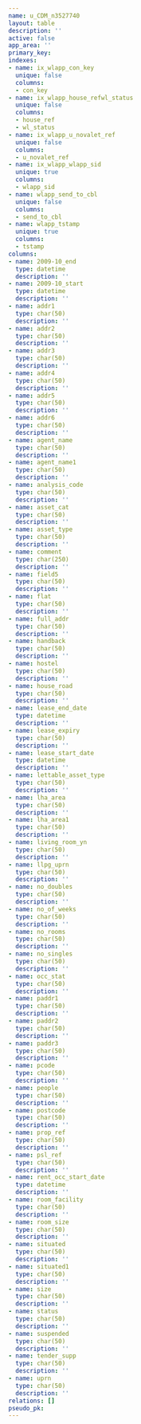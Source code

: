 ```yaml
---
name: u_CDM_n3527740
layout: table
description: ''
active: false
app_area: ''
primary_key: 
indexes:
- name: ix_wlapp_con_key
  unique: false
  columns:
  - con_key
- name: ix_wlapp_house_refwl_status
  unique: false
  columns:
  - house_ref
  - wl_status
- name: ix_wlapp_u_novalet_ref
  unique: false
  columns:
  - u_novalet_ref
- name: ix_wlapp_wlapp_sid
  unique: true
  columns:
  - wlapp_sid
- name: wlapp_send_to_cbl
  unique: false
  columns:
  - send_to_cbl
- name: wlapp_tstamp
  unique: true
  columns:
  - tstamp
columns:
- name: 2009-10_end
  type: datetime
  description: ''
- name: 2009-10_start
  type: datetime
  description: ''
- name: addr1
  type: char(50)
  description: ''
- name: addr2
  type: char(50)
  description: ''
- name: addr3
  type: char(50)
  description: ''
- name: addr4
  type: char(50)
  description: ''
- name: addr5
  type: char(50)
  description: ''
- name: addr6
  type: char(50)
  description: ''
- name: agent_name
  type: char(50)
  description: ''
- name: agent_name1
  type: char(50)
  description: ''
- name: analysis_code
  type: char(50)
  description: ''
- name: asset_cat
  type: char(50)
  description: ''
- name: asset_type
  type: char(50)
  description: ''
- name: comment
  type: char(250)
  description: ''
- name: field5
  type: char(50)
  description: ''
- name: flat
  type: char(50)
  description: ''
- name: full_addr
  type: char(50)
  description: ''
- name: handback
  type: char(50)
  description: ''
- name: hostel
  type: char(50)
  description: ''
- name: house_road
  type: char(50)
  description: ''
- name: lease_end_date
  type: datetime
  description: ''
- name: lease_expiry
  type: char(50)
  description: ''
- name: lease_start_date
  type: datetime
  description: ''
- name: lettable_asset_type
  type: char(50)
  description: ''
- name: lha_area
  type: char(50)
  description: ''
- name: lha_area1
  type: char(50)
  description: ''
- name: living_room_yn
  type: char(50)
  description: ''
- name: llpg_uprn
  type: char(50)
  description: ''
- name: no_doubles
  type: char(50)
  description: ''
- name: no_of_weeks
  type: char(50)
  description: ''
- name: no_rooms
  type: char(50)
  description: ''
- name: no_singles
  type: char(50)
  description: ''
- name: occ_stat
  type: char(50)
  description: ''
- name: paddr1
  type: char(50)
  description: ''
- name: paddr2
  type: char(50)
  description: ''
- name: paddr3
  type: char(50)
  description: ''
- name: pcode
  type: char(50)
  description: ''
- name: people
  type: char(50)
  description: ''
- name: postcode
  type: char(50)
  description: ''
- name: prop_ref
  type: char(50)
  description: ''
- name: psl_ref
  type: char(50)
  description: ''
- name: rent_occ_start_date
  type: datetime
  description: ''
- name: room_facility
  type: char(50)
  description: ''
- name: room_size
  type: char(50)
  description: ''
- name: situated
  type: char(50)
  description: ''
- name: situated1
  type: char(50)
  description: ''
- name: size
  type: char(50)
  description: ''
- name: status
  type: char(50)
  description: ''
- name: suspended
  type: char(50)
  description: ''
- name: tender_supp
  type: char(50)
  description: ''
- name: uprn
  type: char(50)
  description: ''
relations: []
pseudo_pk: 
---
```


